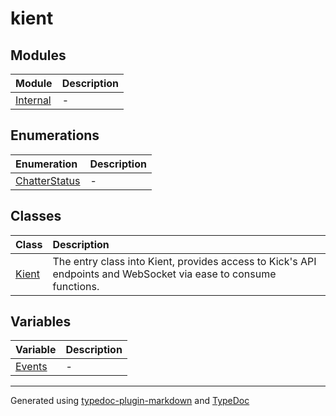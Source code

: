 # kient

## Modules

| Module | Description |
| :------ | :------ |
| [Internal](Internal/index.md) | - |

## Enumerations

| Enumeration | Description |
| :------ | :------ |
| [ChatterStatus](enumerations/ChatterStatus.md) | - |

## Classes

| Class | Description |
| :------ | :------ |
| [Kient](classes/Kient.md) | The entry class into Kient, provides access to Kick's API endpoints and WebSocket via ease to consume functions. |

## Variables

| Variable | Description |
| :------ | :------ |
| [Events](variables/Events.md) | - |

***

Generated using [typedoc-plugin-markdown](https://www.npmjs.com/package/typedoc-plugin-markdown) and [TypeDoc](https://typedoc.org/)
